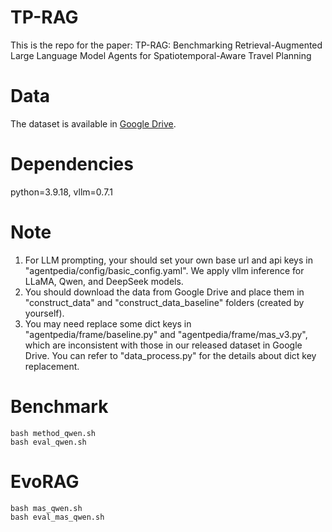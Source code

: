 # TP-RAG
This is the repo for the paper: TP-RAG: Benchmarking Retrieval-Augmented Large Language Model Agents for Spatiotemporal-Aware Travel Planning

# Data
The dataset is available in [Google Drive](https://drive.google.com/file/d/11b7-W3Q6bpDWLrkr2wJ7ZhcDItXcpRQo/view?usp=sharing).

# Dependencies
python=3.9.18, vllm=0.7.1

# Note
1. For LLM prompting, your should set your own base url and api keys in "agentpedia/config/basic_config.yaml". We apply vllm inference for LLaMA, Qwen, and DeepSeek models.
2. You should download the data from Google Drive and place them in "construct_data" and "construct_data_baseline" folders (created by yourself).
3. You may need replace some dict keys in "agentpedia/frame/baseline.py" and "agentpedia/frame/mas_v3.py", which are inconsistent with those in our released dataset in Google Drive. You can refer to "data_process.py" for the details about dict key replacement.

# Benchmark

```
bash method_qwen.sh
bash eval_qwen.sh
```

# EvoRAG
```
bash mas_qwen.sh
bash eval_mas_qwen.sh
```
